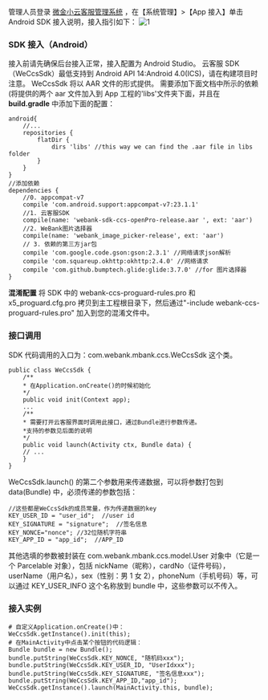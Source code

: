 管理人员登录 [微金小云客服管理系统](https://ics.webank.com) ，在【系统管理】>【App 接入】单击 Android SDK 接入说明，接入指引如下：
![1](http://imgcache.tce.fsphere.cn/static/mc.qcloudimg.com/static/img/e780a5c87f7dd26b80a4fad5ac05ae63/image.png)
### SDK 接入（Android）
接入前请先确保后台接入正常，接入配置为 Android Studio。
云客服 SDK（WeCcsSdk）最低支持到 Android API 14:Android 4.0(ICS)，请在构建项目时注意。
WeCcsSdk 将以 AAR 文件的形式提供。
需要添加下面文档中所示的依赖(将提供的两个 aar 文件加入到 App 工程的'libs'文件夹下面，并且在 **build.gradle** 中添加下面的配置：

```
android{
	//...
	repositories {
		flatDir {
			dirs 'libs' //this way we can find the .aar file in libs folder
		}
	}
}
//添加依赖
dependencies {
	//0. appcompat-v7
	compile 'com.android.support:appcompat-v7:23.1.1'
	//1. 云客服SDK
	compile(name: 'webank-sdk-ccs-openPro-release.aar ', ext: 'aar')
	//2. WeBank图片选择器
	compile(name: 'webank_image_picker-release', ext: 'aar')
	// 3. 依赖的第三方jar包
	compile 'com.google.code.gson:gson:2.3.1' //网络请求json解析
	compile 'com.squareup.okhttp:okhttp:2.4.0' //网络请求
	compile 'com.github.bumptech.glide:glide:3.7.0' //for 图片选择器
}
```
**混淆配置**
将 SDK 中的 webank-ccs-proguard-rules.pro 和 x5_proguard.cfg.pro 拷贝到主工程根目录下，然后通过"-include webank-ccs-proguard-rules.pro" 加入到您的混淆文件中。
### 接口调用
SDK 代码调用的入口为：com.webank.mbank.ccs.WeCcsSdk 这个类。

```
public class WeCcsSdk {
	/**
	* 在Application.onCreate()的时候初始化
	*/
	public void init(Context app);
	...
	/**
	* 需要打开云客服界面时调用此接口，通过Bundle进行参数传递。
	*支持的参数见后面的说明
	*/
	public void launch(Activity ctx, Bundle data) {
	// ...
	}
}
```
WeCcsSdk.launch() 的第二个参数用来传递数据，可以将参数打包到 data(Bundle) 中，必须传递的参数包括：

```
//这些都是WeCcsSdk的成员常量，作为传递数据的key
KEY_USER_ID = "user_id";  //user id                   
KEY_SIGNATURE = "signature";  //签名信息
KEY_NONCE="nonce"; //32位随机字符串
KEY_APP_ID = "app_id";  //APP_ID 
```
其他选填的参数被封装在 com.webank.mbank.ccs.model.User 对象中（它是一个 Parcelable 对象），包括 nickName（昵称），cardNo（证件号码），userName（用户名），sex（性别：男 1 女 2），phoneNum（手机号码）等，可以通过 KEY_USER_INFO 这个名称放到 bundle 中，这些参数可以不传入。
### 接入实例

```
# 自定义Application.onCreate()中：
WeCcsSdk.getInstance().init(this);
# 在MainActivity中点击某个按钮的代码逻辑：
Bundle bundle = new Bundle();
bundle.putString(WeCcsSdk.KEY_NONCE, "随机码xxx");
bundle.putString(WeCcsSdk.KEY_USER_ID, "UserIdxxx");
bundle.putString(WeCcsSdk.KEY_SIGNATURE, "签名信息xxx");
bundle.putString(WeCcsSdk.KEY_APP_ID,"app_id");
WeCcsSdk.getInstance().launch(MainActivity.this, bundle);  
```